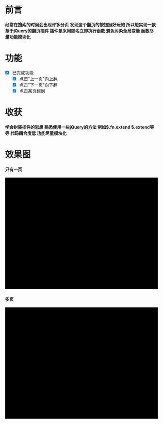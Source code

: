 # 前言
#### 经常在搜索的时候会出现许多分页 发现这个翻页的按钮挺好玩的 所以想实现一款基于jQuery的翻页插件 插件是采用匿名立即执行函数 避免污染全局变量 函数尽量功能模块化 
# 功能
- [x] 已完成功能
  - [x] 点击"上一页"向上翻
  - [x] 点击"下一页"向下翻
  - [x] 点击某页翻到
# 收获 
#### 学会封装插件的思想 熟悉使用一些jQuery的方法 例如\$.fn.extend $.extend等等 代码耦合度低 功能尽量模块化  
# 效果图
#### 只有一页
![image](https://github.com/cxuhwiuefhuefu/pagePlugin/blob/master/image/page1.gif)
#### 多页
![image2](https://github.com/cxuhwiuefhuefu/pagePlugin/blob/master/image/page2.gif)
